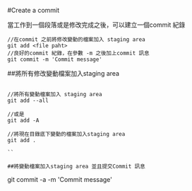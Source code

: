 #Create a commit

當工作到一個段落或是修改完成之後，可以建立一個commit 紀錄



```
//在commit 之前將修改變動的檔案加入 staging area
git add <file paht>
//良好的commit 紀錄，在參數 -m 之後加上commit 訊息
git commit -m 'Commit message'

```

##將所有修改變動檔案加入staging area

```

//將所有變動檔案加入 staging area
git add --all

//或是
git add -A

//將現在目錄底下變動的檔案加入staging area
git add .

``

##將變動檔案加入staging area 並且提交Commit 訊息

```

git commit -a -m 'Commit message'

```
